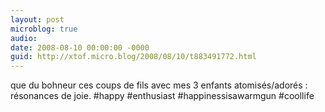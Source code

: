 ```yaml
---
layout: post
microblog: true
audio: 
date: 2008-08-10 00:00:00 -0000
guid: http://xtof.micro.blog/2008/08/10/t883491772.html
---
```

que du bohneur ces coups de fils avec mes 3 enfants atomisés/adorés : résonances de joie. #happy #enthusiast #happinessisawarmgun #coollife
